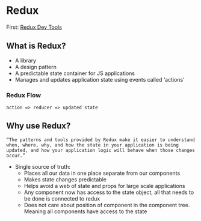 # Redux

First: [Redux Dev Tools](https://github.com/zalmoxisus/redux-devtools-extension)

## What is Redux?

- A library
- A design pattern
- A predictable state container for JS applications
- Manages and updates application state using events called ‘actions’

### Redux Flow

```action => reducer => updated state```

## Why use Redux?

```“The patterns and tools provided by Redux make it easier to understand when, where, why, and how the state in your application is being updated, and how your application logic will behave when those changes occur.”```

- Single source of truth:
  - Places all our data in one place separate from our components
  - Makes state changes predictable
  - Helps avoid a web of state and props for large scale applications
  - Any component now has access to the state object, all that needs to be done is connected to redux
  - Does not care about position of component in the component tree. Meaning all components have access to the state
